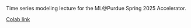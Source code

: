 Time series modeling lecture for the ML@Purdue Spring 2025 Accelerator.

[Colab link](https://colab.research.google.com/drive/11o7eXnCWobqq8XJI18WvLvE8PfoeNyHz)